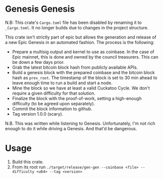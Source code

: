 # Genesis Genesis

N.B: This crate's `Cargo.toml` file has been disabled by renaming it to `_Cargo.toml`. It no longer builds due to changes in the project structure.

This crate isn't strictly part of epic but allows the generation and release of a new Epic Genesis in an automated fashion. The process is the following:

* Prepare a multisig output and kernel to use as coinbase. In the case of Epic mainnet, this is done and owned by the council treasurers. This can be down a few days prior.
* Grab the latest bitcoin block hash from publicly available APIs.
* Build a genesis block with the prepared coinbase and the bitcoin block hash as `prev_root`. The timestamp of the block is set to 30 min ahead to leave enough time to run a build and start a node.
* Mine the block so we have at least a valid Cuckatoo Cycle. We don't require a given difficulty for that solution.
* Finalize the block with the proof-of-work, setting a high-enough difficulty (to be agreed upon separately).
* Commit the block information to github.
* Tag version 1.0.0 (scary).

N.B. This was written while listening to Genesis. Unfortunately, I'm not rich enough to do it while driving a Genesis. And that'd be dangerous.

# Usage

1. Build this crate.
2. From its root run `./target/release/gen-gen --coinbase <file> --difficulty <u64> --tag <version>`
